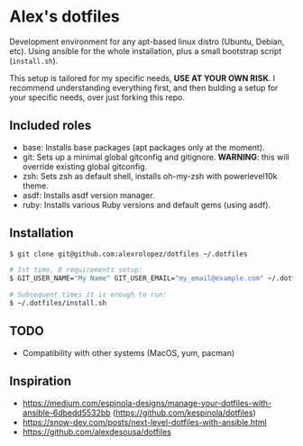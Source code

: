 # Alex's dotfiles
Development environment for any apt-based linux distro (Ubuntu, Debian, etc).
Using ansible for the whole installation, plus a small bootstrap script (`install.sh`).

This setup is tailored for my specific needs, **USE AT YOUR OWN RISK**.
I recommend understanding everything first, and then bulding a setup for your specific needs, over just forking this repo.

## Included roles
- base: Installs base packages (apt packages only at the moment).
- git: Sets up a minimal global gitconfig and gitignore. **WARNING**: this will override existing global gitconfig.
- zsh: Sets zsh as default shell, installs oh-my-zsh with powerlevel10k theme.
- asdf: Installs asdf version manager.
- ruby: Installs various Ruby versions and default gems (using asdf).

## Installation

```bash
$ git clone git@github.com:alexrolopez/dotfiles ~/.dotfiles

# 1st time, 0 requirements setup:
$ GIT_USER_NAME="My Name" GIT_USER_EMAIL="my_email@example.com" ~/.dotfiles/install.sh

# Subsequent times it is enough to run:
$ ~/.dotfiles/install.sh
```

## TODO
- Compatibility with other systems (MacOS, yum, pacman)

## Inspiration
- https://medium.com/espinola-designs/manage-your-dotfiles-with-ansible-6dbedd5532bb (https://github.com/kespinola/dotfiles)
- https://snow-dev.com/posts/next-level-dotfiles-with-ansible.html 
- https://github.com/alexdesousa/dotfiles
